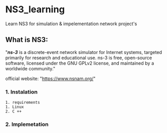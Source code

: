 # NS3_learning

Learn NS3 for simulation & impelementation network project's

## What is NS3:

"***ns-3*** is a discrete-event network simulator for Internet systems, targeted primarily for research and educational use. ns-3 is free, open-source software, licensed under the GNU GPLv2 license, and maintained by a worldwide community."

official website: "https://www.nsnam.org/"
### 1. Instalation
    1. requirements 
	1. Linux 
	2. C ++
		 

### 2. Implemetation 


